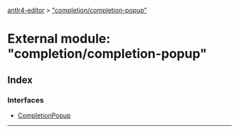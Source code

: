 [antlr4-editor](../README.md) > ["completion/completion-popup"](../modules/_completion_completion_popup_.md)

# External module: "completion/completion-popup"

## Index

### Interfaces

* [CompletionPopup](../interfaces/_completion_completion_popup_.completionpopup.md)

---


